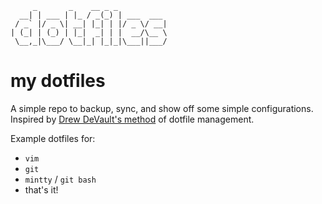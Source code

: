          _       _    __ _ _           
      __| | ___ | |_ / _(_) | ___  ___ 
     / _` |/ _ \| __| |_| | |/ _ \/ __|
    | (_| | (_) | |_|  _| | |  __/\__ \
     \__,_|\___/ \__|_| |_|_|\___||___/
    
    
my dotfiles
=========

A simple repo to backup, sync, and show off some simple configurations. Inspired by [Drew DeVault's method](https://drewdevault.com/2019/12/30/dotfiles.html) of dotfile management.

Example dotfiles for:

  - `vim`
  - `git`
  - `mintty` / `git bash`
  - that's it!
